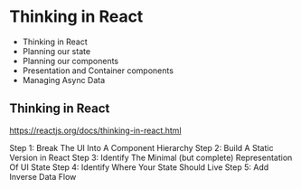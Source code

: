 # Thinking in React

- Thinking in React
- Planning our state
- Planning our components
- Presentation and Container components
- Managing Async Data

## Thinking in React

https://reactjs.org/docs/thinking-in-react.html

Step 1: Break The UI Into A Component Hierarchy
Step 2: Build A Static Version in React
Step 3: Identify The Minimal (but complete) Representation Of UI State
Step 4: Identify Where Your State Should Live
Step 5: Add Inverse Data Flow
